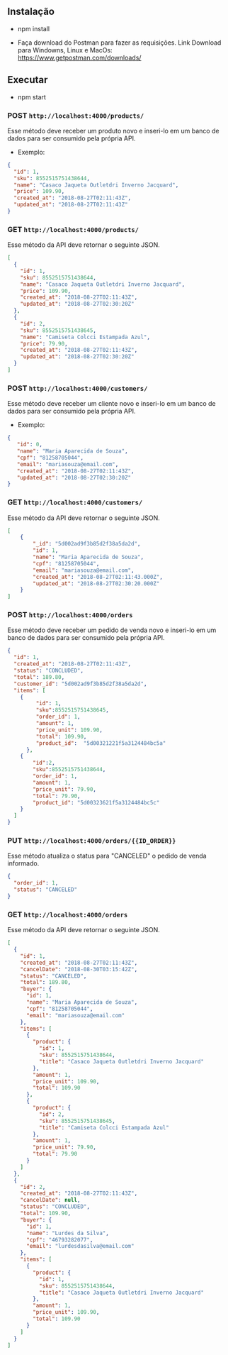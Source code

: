 ## Instalação

- npm install

- Faça download do Postman para fazer as requisições.
Link Download para Windowns, Linux e MacOs: https://www.getpostman.com/downloads/
  
## Executar

- npm start

### POST `http://localhost:4000/products/`

Esse método deve receber um produto novo e inseri-lo em um banco de dados para ser consumido pela própria API.

- Exemplo:

 ```json
{
   "id": 1,
   "sku": 8552515751438644,
   "name": "Casaco Jaqueta Outletdri Inverno Jacquard",
   "price": 109.90,
   "created_at": "2018-08-27T02:11:43Z",
   "updated_at": "2018-08-27T02:11:43Z"
}
```
### GET `http://localhost:4000/products/`

Esse método da API deve retornar o seguinte JSON.

```json
[
  {
    "id": 1,
    "sku": 8552515751438644,
    "name": "Casaco Jaqueta Outletdri Inverno Jacquard",
    "price": 109.90,
    "created_at": "2018-08-27T02:11:43Z",
    "updated_at": "2018-08-27T02:30:20Z"
  },
  {
    "id": 2,
    "sku": 8552515751438645,
    "name": "Camiseta Colcci Estampada Azul",
    "price": 79.90,
    "created_at": "2018-08-27T02:11:43Z",
    "updated_at": "2018-08-27T02:30:20Z"
  }
]
```

### POST `http://localhost:4000/customers/`

Esse método deve receber um cliente novo e inseri-lo em um banco de dados para ser consumido pela própria API.

- Exemplo:

```json
{
   "id": 0,
   "name": "Maria Aparecida de Souza",
   "cpf": "81258705044",
   "email": "mariasouza@email.com",
   "created_at": "2018-08-27T02:11:43Z",
   "updated_at": "2018-08-27T02:30:20Z"
}
```

### GET `http://localhost:4000/customers/`

Esse método da API deve retornar o seguinte JSON.

```json
[
    {
        "_id": "5d002ad9f3b85d2f38a5da2d",
        "id": 1,
        "name": "Maria Aparecida de Souza",
        "cpf": "81258705044",
        "email": "mariasouza@email.com",
        "created_at": "2018-08-27T02:11:43.000Z",
        "updated_at": "2018-08-27T02:30:20.000Z"
    }
]
```

### POST `http://localhost:4000/orders`

Esse método deve receber um pedido de venda novo e inseri-lo em um banco de dados para ser consumido pela própria API.

```json
{
  "id": 1,
  "created_at": "2018-08-27T02:11:43Z",
  "status": "CONCLUDED",
  "total": 189.80,
  "customer_id": "5d002ad9f3b85d2f38a5da2d",
  "items": [
    {
		 "id": 1,
		 "sku":8552515751438645,
		 "order_id": 1,
		 "amount": 1,
		 "price_unit": 109.90,
		 "total": 109.90,
		 "product_id":  "5d00321221f5a3124484bc5a"
      },
    {
		"id":2,
		"sku":8552515751438644,
		"order_id": 1,
		"amount": 1,
		"price_unit": 79.90,
		"total": 79.90,
		"product_id": "5d00323621f5a3124484bc5c"
    }
  ]
}
```

### PUT `http://localhost:4000/orders/{{ID_ORDER}}`

Esse método atualiza o status para "CANCELED" o pedido de venda informado.

```json
{
  "order_id": 1,
  "status": "CANCELED"
}
```

### GET `http://localhost:4000/orders`

Esse método da API deve retornar o seguinte JSON.

```json
[
  {
    "id": 1,
    "created_at": "2018-08-27T02:11:43Z",
    "cancelDate": "2018-08-30T03:15:42Z",
    "status": "CANCELED",
    "total": 189.80,
    "buyer": {
      "id": 1,
      "name": "Maria Aparecida de Souza",
      "cpf": "81258705044",
      "email": "mariasouza@email.com"
    },
    "items": [
      {
        "product": {
          "id": 1,
          "sku": 8552515751438644,
          "title": "Casaco Jaqueta Outletdri Inverno Jacquard"
        },
        "amount": 1,
        "price_unit": 109.90,
        "total": 109.90
      },
      {
        "product": {
          "id": 2,
          "sku": 8552515751438645,
          "title": "Camiseta Colcci Estampada Azul"
        },
        "amount": 1,
        "price_unit": 79.90,
        "total": 79.90
      }
    ]
  },
  {
    "id": 2,
    "created_at": "2018-08-27T02:11:43Z",
    "cancelDate": null,
    "status": "CONCLUDED",
    "total": 109.90,
    "buyer": {
      "id": 1,
      "name": "Lurdes da Silva",
      "cpf": "46793282077",
      "email": "lurdesdasilva@email.com"
    },
    "items": [
      {
        "product": {
          "id": 1,
          "sku": 8552515751438644,
          "title": "Casaco Jaqueta Outletdri Inverno Jacquard"
        },
        "amount": 1,
        "price_unit": 109.90,
        "total": 109.90
      }
    ]
  }
]
```
